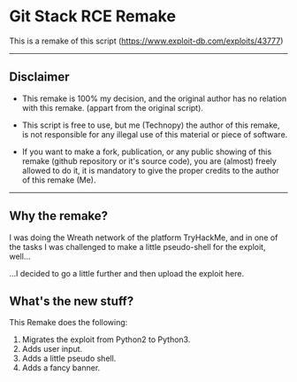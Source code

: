 # Git Stack RCE Remake
This is a remake of this script (https://www.exploit-db.com/exploits/43777)

___

## Disclaimer

- This remake is 100% my decision, and the original
author has no relation with this remake.
(appart from the original script).

- This script is free to use, but 
me (Technopy) the author of this remake, is not responsible
for any illegal use of this material or piece of software.

- If you want to make a fork, publication, or any public 
showing of this remake (github repository or it's source code), 
you are (almost) freely allowed to do it, it is mandatory to give the proper credits 
to the author of this remake (Me).


___

## Why the remake?

I was doing the Wreath network of the platform TryHackMe, 
and in one of the tasks I was challenged to make a little pseudo-shell for the exploit, 
well... 

...I decided to go a little further and then upload the exploit here.

## What's the new stuff?

This Remake does the following:

1. Migrates the exploit from Python2 to Python3.
2. Adds user input.
3. Adds a little pseudo shell.
4. Adds a fancy banner.
